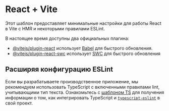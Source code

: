 # React + Vite

Этот шаблон предоставляет минимальные настройки для работы React в Vite с HMR и некоторыми правилами ESLint.

В настоящее время доступны два официальных плагина:

- [@vitejs/plugin-react](https://github.com/vitejs/vite-plugin-react/blob/main/packages/plugin-react) использует [Babel](https://babeljs.io/) для быстрого обновления.
- [@vitejs/plugin-react-swc](https://github.com/vitejs/vite-plugin-react/blob/main/packages/plugin-react-swc) использует [SWC](https://swc.rs/) для быстрого обновления

## Расширяя конфигурацию ESLint

Если вы разрабатываете производственное приложение, мы рекомендуем использовать TypeScript с включенными правилами lint, учитывающими тип текста. Ознакомьтесь с [шаблоном TS](https://github.com/vitejs/vite/tree/main/packages/create-vite/template-react-ts) для получения информации о том, как интегрировать TypeScript и [`typescript-eslint`](https://typescript-eslint.io) в свой проект.

